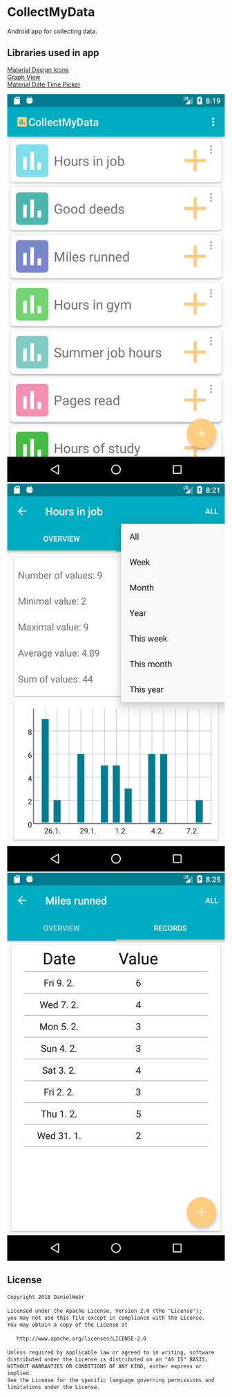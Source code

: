 # CollectMyData
Android app for collecting data.

## Libraries used in app
<a href="https://materialdesignicons.com/">Material Design Icons<a/><br>
<a href="http://www.android-graphview.org/">Graph View<a/><br>
<a href="https://github.com/wdullaer/MaterialDateTimePicker">Material Date Time Picker<a/><br>
    
![Create data collections](https://github.com/DanielWebr/CollectMyData/blob/master/screenshots/Screenshot2.png)
![See overviews, filter your data](https://github.com/DanielWebr/CollectMyData/blob/master/screenshots/Screenshot3.png)
![See your data easily](https://github.com/DanielWebr/CollectMyData/blob/master/screenshots/Screenshot4.png)

## License

    Copyright 2018 DanielWebr

    Licensed under the Apache License, Version 2.0 (the "License");
    you may not use this file except in compliance with the License.
    You may obtain a copy of the License at

       http://www.apache.org/licenses/LICENSE-2.0

    Unless required by applicable law or agreed to in writing, software
    distributed under the License is distributed on an "AS IS" BASIS,
    WITHOUT WARRANTIES OR CONDITIONS OF ANY KIND, either express or implied.
    See the License for the specific language governing permissions and
    limitations under the License.
